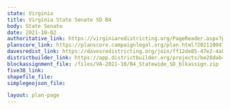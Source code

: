 ```yaml
---
state: Virginia
title: Virginia State Senate SD B4
body: State Senate
date: 2021-10-02
authoritative_link: https://virginiaredistricting.org/PageReader.aspx?page=2021PlanData
planscore_link: https://planscore.campaignlegal.org/plan.html?20211004T175602.241759040Z
davesredist_link: https://davesredistricting.org/join/ff12de85-47e2-4a0a-be4c-18e75062ed38
districtbuilder_link: https://app.districtbuilder.org/projects/be28dab4-0af2-4368-b75d-06d493ba811f
blockassignment_file: /files/VA-2021-10/B4_Statewide_SD_blkassign.zip
five38_link:
shapefile_file:
simplegeojson_file:

layout: plan-page
---
```

